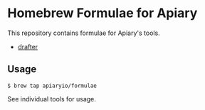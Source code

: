 # Homebrew Formulae for Apiary

This repository contains formulae for Apiary's tools.

- [drafter](https://github.com/apiaryio/drafter)

## Usage

```shell
$ brew tap apiaryio/formulae
```

See individual tools for usage.
